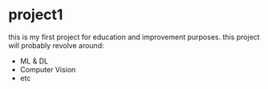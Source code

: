 # project1
this is my first project for education and improvement purposes.
this project will probably revolve around:
* ML & DL
* Computer Vision
* etc